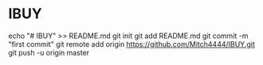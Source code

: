 # IBUY
echo "# IBUY" >> README.md
git init
git add README.md
git commit -m "first commit"
git remote add origin https://github.com/Mitch4444/IBUY.git
git push -u origin master
